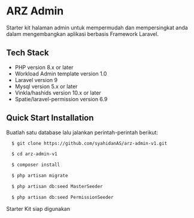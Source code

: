 
# ARZ Admin

Starter kit halaman admin untuk mempermudah dan mempersingkat anda dalam mengembangkan aplikasi berbasis Framework Laravel.




## Tech Stack
- PHP version 8.x or later
- Workload Admin template version 1.0
- Laravel version 9
- Mysql version 5.x or later
- Vinkla/hashids version 10.x or later
- Spatie/laravel-permission version 6.9
## Quick Start Installation

Buatlah satu database lalu jalankan perintah-perintah berikut:

```bash
  $ git clone https://github.com/syahidanAS/arz-admin-v1.git

  $ cd arz-admin-v1

  $ composer install

  $ php artisan migrate

  $ php artisan db:seed MasterSeeder

  $ php artisan db:seed PermissionSeeder

```

Starter Kit siap digunakan
    